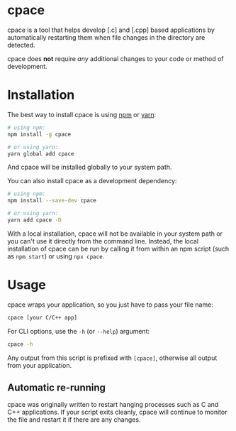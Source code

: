 # cpace

cpace is a tool that helps develop [.c] and [.cpp] based applications by automatically restarting them when file changes in the directory are detected.

cpace does **not** require *any* additional changes to your code or method of development.


# Installation

The best way to install cpace is using [npm](https://www.npmjs.com/package/cpace) or [yarn](https://yarnpkg.com):

```bash
# using npm:
npm install -g cpace

# or using yarn:
yarn global add cpace
```

And cpace will be installed globally to your system path.

You can also install cpace as a development dependency:

```bash
# using npm:
npm install --save-dev cpace

# or using yarn:
yarn add cpace -D
```

With a local installation, cpace will not be available in your system path or you can't use it directly from the command line. Instead, the local installation of cpace can be run by calling it from within an npm script (such as `npm start`) or using `npx cpace`.

# Usage

cpace wraps your application, so you just have to pass your file name:

```bash
cpace [your C/C++ app]
```

For CLI options, use the `-h` (or `--help`) argument:

```bash
cpace -h
```

Any output from this script is prefixed with `[cpace]`, otherwise all output from your application.

## Automatic re-running

cpace was originally written to restart hanging processes such as C and C++ applications. If your script exits cleanly, cpace will continue to monitor the file and restart it if there are any changes.
